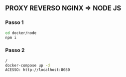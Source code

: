 ## PROXY REVERSO NGINX => NODE JS

### Passo 1
```sh
cd docker/node
npm i
```

### Passo 2
```sh
/
docker-compose up -d
ACESSO: http://localhost:8080
```
